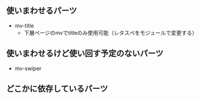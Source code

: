 
## 使いまわせるパーツ
- mv-title
  - 下層ページのmvでtitleのみ使用可能（レタスぺをモジュールで変更する）

## 使いまわせるけど使い回す予定のないパーツ
- mv-swiper

## どこかに依存しているパーツ
